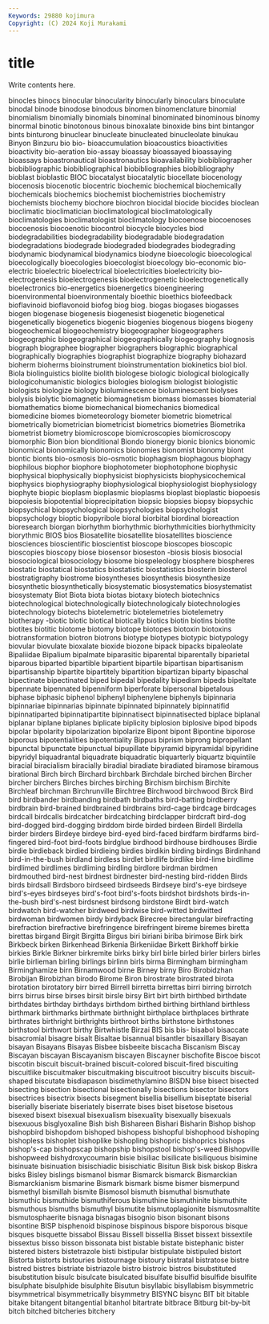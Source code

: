 ```yaml
---
Keywords: 29880 kojimura
Copyright: (C) 2024 Koji Murakami
---
```


# title

Write contents here.



 binocles binocs binocular binocularity binocularly binoculars binoculate
binodal binode binodose binodous binomen binomenclature binomial binomialism binomially binomials
binominal binominated binominous binomy binormal binotic binotonous binous binoxalate binoxide
bins bint bintangor bints binturong binuclear binucleate binucleated binucleolate binukau
Binyon Binzuru bio bio- bioaccumulation bioacoustics bioactivities bioactivity bio-aeration bio-assay
bioassay bioassayed bioassaying bioassays bioastronautical bioastronautics bioavailability biobibliographer biobibliographic biobibliographical
biobibliographies biobibliography bioblast bioblastic BIOC biocatalyst biocatalytic biocellate biocenology biocenosis
biocenotic biocentric biochemic biochemical biochemically biochemicals biochemics biochemist biochemistries biochemistry
biochemists biochemy biochore biochron biocidal biocide biocides bioclean bioclimatic bioclimatician
bioclimatological bioclimatologically bioclimatologies bioclimatologist bioclimatology biocoenose biocoenoses biocoenosis biocoenotic biocontrol
biocycle biocycles biod biodegradabilities biodegradability biodegradable biodegradation biodegradations biodegrade biodegraded
biodegrades biodegrading biodynamic biodynamical biodynamics biodyne bioecologic bioecological bioecologically bioecologies
bioecologist bioecology bio-economic bio-electric bioelectric bioelectrical bioelectricities bioelectricity bio-electrogenesis bioelectrogenesis
bioelectrogenetic bioelectrogenetically bioelectronics bio-energetics bioenergetics bioengineering bioenvironmental bioenvironmentaly bioethic bioethics
biofeedback bioflavinoid bioflavonoid biofog biog biog. biogas biogases biogasses biogen
biogenase biogenesis biogenesist biogenetic biogenetical biogenetically biogenetics biogenic biogenies biogenous
biogens biogeny biogeochemical biogeochemistry biogeographer biogeographers biogeographic biogeographical biogeographically biogeography
biognosis biograph biographee biographer biographers biographic biographical biographically biographies biographist
biographize biography biohazard bioherm bioherms bioinstrument bioinstrumentation biokinetics biol biol.
Biola biolinguistics biolite biolith biologese biologic biological biologically biologicohumanistic biologics
biologies biologism biologist biologistic biologists biologize biology bioluminescence bioluminescent biolyses
biolysis biolytic biomagnetic biomagnetism biomass biomasses biomaterial biomathematics biome biomechanical
biomechanics biomedical biomedicine biomes biometeorology biometer biometric biometrical biometrically biometrician
biometricist biometrics biometries Biometrika biometrist biometry biomicroscope biomicroscopies biomicroscopy biomorphic
Bion bion bionditional Biondo bionergy bionic bionics bionomic bionomical bionomically
bionomics bionomies bionomist bionomy biont biontic bionts bio-osmosis bio-osmotic biophagism
biophagous biophagy biophilous biophor biophore biophotometer biophotophone biophysic biophysical biophysically
biophysicist biophysicists biophysicochemical biophysics biophysiography biophysiological biophysiologist biophysiology biophyte biopic
bioplasm bioplasmic bioplasms bioplast bioplastic biopoesis biopoiesis biopotential bioprecipitation biopsic
biopsies biopsy biopsychic biopsychical biopsychological biopsychologies biopsychologist biopsychology bioptic biopyribole
bioral biorbital biordinal bioreaction bioresearch biorgan biorhythm biorhythmic biorhythmicities biorhythmicity
biorythmic BIOS bios Biosatellite biosatellite biosatellites bioscience biosciences bioscientific bioscientist
bioscope bioscopes bioscopic bioscopies bioscopy biose biosensor bioseston -biosis biosis
biosocial biosociological biosociology biosome biospeleology biosphere biospheres biostatic biostatical biostatics
biostatistic biostatistics biosterin biosterol biostratigraphy biostrome biosyntheses biosynthesis biosynthesize biosynthetic
biosynthetically biosystematic biosystematics biosystematist biosystematy Biot Biota biota biotas biotaxy
biotech biotechnics biotechnological biotechnologically biotechnologicaly biotechnologies biotechnology biotechs biotelemetric biotelemetries
biotelemetry biotherapy -biotic biotic biotical biotically biotics biotin biotins biotite
biotites biotitic biotome biotomy biotope biotopes biotoxin biotoxins biotransformation biotron
biotrons biotype biotypes biotypic biotypology biovular biovulate bioxalate bioxide biozone
bipack bipacks bipaleolate Bipaliidae Bipalium bipalmate biparasitic biparental biparentally biparietal
biparous biparted bipartible bipartient bipartile bipartisan bipartisanism bipartisanship bipartite bipartitely
bipartition bipartizan biparty bipaschal bipectinate bipectinated biped bipedal bipedality bipedism
bipeds bipeltate bipennate bipennated bipenniform biperforate bipersonal bipetalous biphase biphasic
biphenol biphenyl biphenylene biphenyls bipinnaria bipinnariae bipinnarias bipinnate bipinnated bipinnately
bipinnatifid bipinnatiparted bipinnatipartite bipinnatisect bipinnatisected biplace biplanal biplanar biplane biplanes
biplicate biplicity biplosion biplosive bipod bipods bipolar bipolarity bipolarization bipolarize
Bipont bipont Bipontine biporose biporous bipotentialities bipotentiality Bippus biprism biprong
bipropellant bipunctal bipunctate bipunctual bipupillate bipyramid bipyramidal bipyridine bipyridyl biquadrantal
biquadrate biquadratic biquarterly biquartz biquintile biracial biracialism biracially biradial biradiate
biradiated biramose biramous birational Birch birch Birchard birchbark Birchdale birched
birchen Bircher bircher birchers Birches birches birching Birchism birchism Birchite
Birchleaf birchman Birchrunville Birchtree Birchwood birchwood Birck Bird bird birdbander
birdbanding birdbath birdbaths bird-batting birdberry birdbrain bird-brained birdbrained birdbrains bird-cage
birdcage birdcages birdcall birdcalls birdcatcher birdcatching birdclapper birdcraft bird-dog bird-dogged
bird-dogging birddom birde birded birdeen Birdell Birdella birder birders Birdeye
birdeye bird-eyed bird-faced birdfarm birdfarms bird-fingered bird-foot bird-foots birdglue birdhood
birdhouse birdhouses Birdie birdie birdieback birdied birdieing birdies birdikin birding
birdings Birdinhand bird-in-the-bush birdland birdless birdlet birdlife birdlike bird-lime birdlime
birdlimed birdlimes birdliming birdling birdlore birdman birdmen birdmouthed bird-nest birdnest
birdnester bird-nesting bird-ridden Birds birds birdsall Birdsboro birdseed birdseeds Birdseye
bird's-eye birdseye bird's-eyes birdseyes bird's-foot bird's-foots birdshot birdshots birds-in-the-bush bird's-nest
birdsnest birdsong birdstone Birdt bird-watch birdwatch bird-watcher birdweed birdwise bird-witted
birdwitted birdwoman birdwomen birdy birdyback Birecree birectangular birefracting birefraction birefractive
birefringence birefringent bireme biremes biretta birettas birgand Birgit Birgitta Birgus
biri biriani biriba birimose Birk birk Birkbeck birken Birkenhead Birkenia
Birkeniidae Birkett Birkhoff birkie birkies Birkle Birkner birkremite birks birky
birl birle birled birler birlers birles birlie birlieman birling birlings
birlinn birls birma Birmingham birmingham Birminghamize birn Birnamwood birne Birney
birny Biro Birobidzhan Birobijan Birobizhan birodo Birome Biron birostrate birostrated
birota birotation birotatory birr birred Birrell birretta birrettas birri birring
birrotch birrs birrus birse birses birsit birsle birsy Birt birt
birth birthbed birthdate birthdates birthday birthdays birthdom birthed birthing birthland
birthless birthmark birthmarks birthmate birthnight birthplace birthplaces birthrate birthrates birthright
birthrights birthroot births birthstone birthstones birthstool birthwort birthy Birtwhistle Birzai
BIS bis bis- bisabol bisaccate bisacromial bisagre bisalt Bisaltae bisannual
bisantler bisaxillary Bisayan bisayan Bisayans Bisayas Bisbee bisbeeite biscacha Biscanism
Biscay Biscayan biscayan Biscayanism biscayen Biscayner bischofite Biscoe biscot biscotin
biscuit biscuit-brained biscuit-colored biscuit-fired biscuiting biscuitlike biscuitmaker biscuitmaking biscuitroot biscuitry
biscuits biscuit-shaped biscutate bisdiapason bisdimethylamino BISDN bise bisect bisected bisecting
bisection bisectional bisectionally bisections bisector bisectors bisectrices bisectrix bisects bisegment
bisellia bisellium biseptate biserial biserially biseriate biseriately biserrate bises biset
bisetose bisetous bisexed bisext bisexual bisexualism bisexuality bisexually bisexuals bisexuous
bisglyoxaline Bish bish Bishareen Bishari Bisharin Bishop bishop bishopbird bishopdom
bishoped bishopess bishopful bishophood bishoping bishopless bishoplet bishoplike bishopling bishopric
bishoprics bishops bishop's-cap bishopscap bishopship bishopstool bishop's-weed Bishopville bishopweed bishydroxycoumarin
bisie bisiliac bisilicate bisiliquous bisimine bisinuate bisinuation bisischiadic bisischiatic Bisitun
Bisk bisk biskop Biskra bisks Bisley bislings bismanol bismar Bismarck
bismarck Bismarckian Bismarckianism bismarine Bismark bismark bisme bismer bismerpund bismethyl
bismillah bismite Bismosol bismuth bismuthal bismuthate bismuthic bismuthide bismuthiferous bismuthine
bismuthinite bismuthite bismuthous bismuths bismuthyl bismutite bismutoplagionite bismutosmaltite bismutosphaerite bisnaga
bisnagas bisognio bison bisonant bisons bisontine BISP bisphenoid bispinose bispinous
bispore bisporous bisque bisques bisquette bissabol Bissau Bissell bissellia Bisset
bissext bissextile bissextus bisso bisson bissonata bist bistable bistate bistephanic
bister bistered bisters bistetrazole bisti bistipular bistipulate bistipuled bistort Bistorta
bistorts bistouries bistournage bistoury bistratal bistratose bistre bistred bistres bistriate
bistriazole bistro bistroic bistros bisubstituted bisubstitution bisulc bisulcate bisulcated bisulfate
bisulfid bisulfide bisulfite bisulphate bisulphide bisulphite Bisutun bisyllabic bisyllabism bisymmetric
bisymmetrical bisymmetrically bisymmetry BISYNC bisync BIT bit bitable bitake bitangent
bitangential bitanhol bitartrate bitbrace Bitburg bit-by-bit bitch bitched bitcheries bitchery
